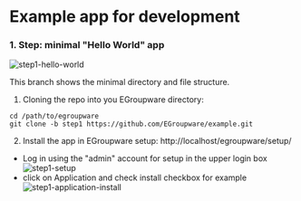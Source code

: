 # Example app for development

### 1. Step: minimal "Hello World" app

![step1-hello-world](https://user-images.githubusercontent.com/972180/68392090-4b047a80-0169-11ea-87ce-a1ef6d2f7ea5.png)

This branch shows the minimal directory and file structure.

1. Cloning the repo into you EGroupware directory:
```
cd /path/to/egroupware
git clone -b step1 https://github.com/EGroupware/example.git
```

2. Install the app in EGroupware setup: http://localhost/egroupware/setup/

* Log in using the "admin" account for setup in the upper login box
![step1-setup](https://user-images.githubusercontent.com/972180/68393526-85234b80-016c-11ea-8480-620160c3b086.png)
* click on Application and check install checkbox for example
![step1-application-install](https://user-images.githubusercontent.com/972180/68393525-85234b80-016c-11ea-9677-8c535ac03a15.png)
